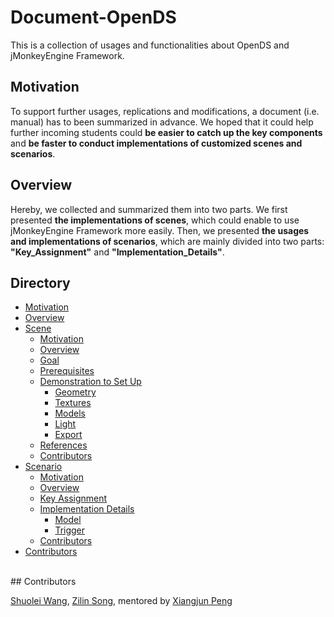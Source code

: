 # Document-OpenDS
This is a collection of usages and functionalities about OpenDS and jMonkeyEngine Framework.
<br>

## Motivation

To support further usages, replications and modifications, a document (i.e. manual) has to been summarized in advance. We hoped that it could help further incoming students could <b>be easier to catch up the key components</b> and <b>be faster to conduct implementations of customized scenes and scenarios</b>.

## Overview

Hereby, we collected and summarized them into two parts. We first presented <b>the implementations of scenes</b>, which could enable to use jMonkeyEngine Framework more easily. Then, we presented <b>the usages and implementations of scenarios</b>, which are mainly divided into two parts: <b>"Key_Assignment"</b> and <b>"Implementation_Details"</b>.


## Directory

<!--ts-->
* [Motivation](#Motivation)
* [Overview](#Overview)
* [Scene](https://github.com/unnc-idl-ucc/Document-OpenDS/tree/master/Scene)
    * [Motivation](https://github.com/unnc-idl-ucc/Document-OpenDS/tree/master/Scene)
    * [Overview](https://github.com/unnc-idl-ucc/Document-OpenDS/tree/master/Scene)
    * [Goal](https://github.com/unnc-idl-ucc/Document-OpenDS/tree/master/Scene/Aim%26Choice)
    * [Prerequisites](https://github.com/unnc-idl-ucc/Document-OpenDS/tree/master/Scene/Instruction)
    * [Demonstration to Set Up](https://github.com/unnc-idl-ucc/Document-OpenDS/tree/master/Scene/Code_Details)
       * [Geometry](https://github.com/unnc-idl-ucc/Document-OpenDS/tree/master/Scene/Code_Details)
       * [Textures](https://github.com/unnc-idl-ucc/Document-OpenDS/tree/master/Scene/Code_Details)
       * [Models](https://github.com/unnc-idl-ucc/Document-OpenDS/tree/master/Scene/Code_Details)
       * [Light](https://github.com/unnc-idl-ucc/Document-OpenDS/tree/master/Scene/Code_Details)
       * [Export](https://github.com/unnc-idl-ucc/Document-OpenDS/tree/master/Scene/Code_Details)
    * [References](https://github.com/unnc-idl-ucc/Document-OpenDS/tree/master/Scene)
    * [Contributors](https://github.com/unnc-idl-ucc/Document-OpenDS/tree/master/Scene)
* [Scenario](https://github.com/unnc-idl-ucc/Document-OpenDS/tree/master/Scenario)
   * [Motivation](https://github.com/unnc-idl-ucc/Document-OpenDS/tree/master/Scenario)
   * [Overview](https://github.com/unnc-idl-ucc/Document-OpenDS/tree/master/Scenario)
   * [Key Assignment](https://github.com/unnc-idl-ucc/Document-OpenDS/tree/master/Scenario/Key_Assignment)
   * [Implementation Details](https://github.com/unnc-idl-ucc//Document-OpenDS/tree/master/Scenario/Implementation_Details)
      * [Model](https://github.com/unnc-idl-ucc//Document-OpenDS/tree/master/Scenario/Implementation_Details/Model)
      * [Trigger](https://github.com/unnc-idl-ucc//Document-OpenDS/tree/master/Scenario/Implementation_Details/Trigger)
   * [Contributors](https://github.com/unnc-idl-ucc/Document-OpenDS/tree/master/Scenario)
* [Contributors](#Contributors)


<br>
## Contributors

[Shuolei Wang](https://github.com/ShuoleiWang), [Zilin Song](https://github.com/ShuoleiWang), mentored by [Xiangjun Peng](https://github.com/Shiangjun)

<br>


